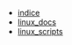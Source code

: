 - [indice](indice.md/indice.md)
- [linux_docs](linux_docs.md/indice.md)
- [linux_scripts](linux_scripts.md/indice.md)
